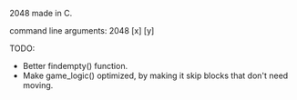 2048 made in C.

command line arguments:
2048 [x] [y]

TODO:
- Better findempty() function.
- Make game_logic() optimized, by making it skip blocks that don't need moving.
